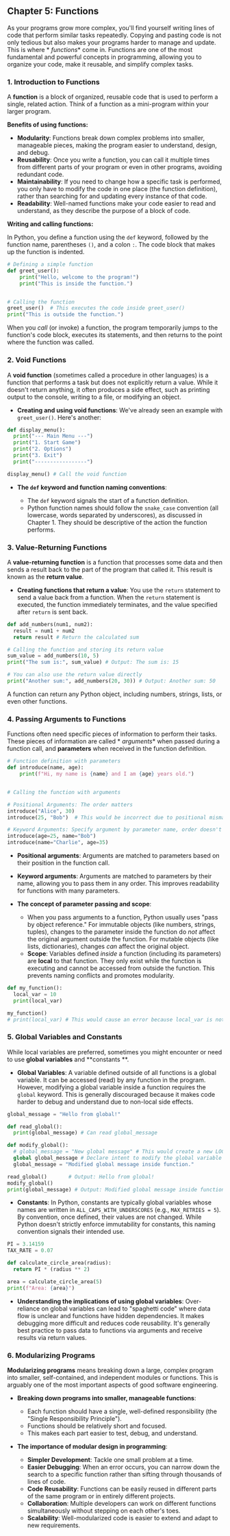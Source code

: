 ## Chapter 5: Functions

As your programs grow more complex, you'll find yourself writing lines of code that perform similar tasks repeatedly.
Copying and pasting code is not only tedious but also makes your programs harder to manage and update. This is where *
*functions** come in. Functions are one of the most fundamental and powerful concepts in programming, allowing you to
organize your code, make it reusable, and simplify complex tasks.

### 1\. Introduction to Functions

A **function** is a block of organized, reusable code that is used to perform a single, related action. Think of a
function as a mini-program within your larger program.

**Benefits of using functions:**

* **Modularity**: Functions break down complex problems into smaller, manageable pieces, making the program easier to
  understand, design, and debug.
* **Reusability**: Once you write a function, you can call it multiple times from different parts of your program or
  even in other programs, avoiding redundant code.
* **Maintainability**: If you need to change how a specific task is performed, you only have to modify the code in one
  place (the function definition), rather than searching for and updating every instance of that code.
* **Readability**: Well-named functions make your code easier to read and understand, as they describe the purpose of a
  block of code.

**Writing and calling functions:**

In Python, you define a function using the `def` keyword, followed by the function name, parentheses `()`, and a colon
`:`. The code block that makes up the function is indented.

```python
# Defining a simple function
def greet_user():
    print("Hello, welcome to the program!")
    print("This is inside the function.")


# Calling the function
greet_user()  # This executes the code inside greet_user()
print("This is outside the function.")
```

When you *call* (or invoke) a function, the program temporarily jumps to the function's code block, executes its
statements, and then returns to the point where the function was called.

### 2\. Void Functions

A **void function** (sometimes called a procedure in other languages) is a function that performs a task but does not
explicitly return a value. While it doesn't return anything, it often produces a side effect, such as printing output to
the console, writing to a file, or modifying an object.

* **Creating and using void functions**: We've already seen an example with `greet_user()`. Here's another:

```python
def display_menu():
  print("--- Main Menu ---")
  print("1. Start Game")
  print("2. Options")
  print("3. Exit")
  print("-----------------")

display_menu() # Call the void function
```

* **The `def` keyword and function naming conventions**:

    * The `def` keyword signals the start of a function definition.
    * Python function names should follow the `snake_case` convention (all lowercase, words separated by underscores),
      as discussed in Chapter 1. They should be descriptive of the action the function performs.

### 3\. Value-Returning Functions

A **value-returning function** is a function that processes some data and then sends a result back to the part of the
program that called it. This result is known as the **return value**.

* **Creating functions that return a value**: You use the `return` statement to send a value back from a function. When
  the `return` statement is executed, the function immediately terminates, and the value specified after `return` is
  sent back.

```python
def add_numbers(num1, num2):
  result = num1 + num2
  return result # Return the calculated sum

# Calling the function and storing its return value
sum_value = add_numbers(10, 5)
print("The sum is:", sum_value) # Output: The sum is: 15

# You can also use the return value directly
print("Another sum:", add_numbers(20, 30)) # Output: Another sum: 50
```

  A function can return any Python object, including numbers, strings, lists, or even other functions.

### 4\. Passing Arguments to Functions

Functions often need specific pieces of information to perform their tasks. These pieces of information are called *
*arguments** when passed during a function call, and **parameters** when received in the function definition.

```python
# Function definition with parameters
def introduce(name, age):
    print(f"Hi, my name is {name} and I am {age} years old.")


# Calling the function with arguments

# Positional Arguments: The order matters
introduce("Alice", 30)
introduce(25, "Bob")  # This would be incorrect due to positional mismatch!

# Keyword Arguments: Specify argument by parameter name, order doesn't matter
introduce(age=25, name="Bob")
introduce(name="Charlie", age=35)
```

* **Positional arguments**: Arguments are matched to parameters based on their position in the function call.

* **Keyword arguments**: Arguments are matched to parameters by their name, allowing you to pass them in any order. This
  improves readability for functions with many parameters.

* **The concept of parameter passing and scope**:

    * When you pass arguments to a function, Python usually uses "pass by object reference." For immutable objects (like
      numbers, strings, tuples), changes to the parameter inside the function do *not* affect the original argument
      outside the function. For mutable objects (like lists, dictionaries), changes *can* affect the original object.
    * **Scope**: Variables defined *inside* a function (including its parameters) are **local** to that function. They
      only exist while the function is executing and cannot be accessed from outside the function. This prevents naming
      conflicts and promotes modularity.

  <!-- end list -->

```python
def my_function():
  local_var = 10
  print(local_var)

my_function()
# print(local_var) # This would cause an error because local_var is not defined outside the function
```

### 5\. Global Variables and Constants

While local variables are preferred, sometimes you might encounter or need to use **global variables** and **constants
**.

* **Global Variables**: A variable defined outside of all functions is a global variable. It can be accessed (read) by
  any function in the program. However, modifying a global variable inside a function requires the `global` keyword.
  This is generally discouraged because it makes code harder to debug and understand due to non-local side effects.

```python
global_message = "Hello from global!"

def read_global():
  print(global_message) # Can read global_message

def modify_global():
  # global_message = "New global message" # This would create a new LOCAL variable!
  global global_message # Declare intent to modify the global variable
  global_message = "Modified global message inside function."

read_global()       # Output: Hello from global!
modify_global()
print(global_message) # Output: Modified global message inside function.
```

* **Constants**: In Python, constants are typically global variables whose names are written in
  `ALL_CAPS_WITH_UNDERSCORES` (e.g., `MAX_RETRIES = 5`). By convention, once defined, their values are not changed.
  While Python doesn't strictly enforce immutability for constants, this naming convention signals their intended use.

```python
PI = 3.14159
TAX_RATE = 0.07

def calculate_circle_area(radius):
  return PI * (radius ** 2)

area = calculate_circle_area(5)
print(f"Area: {area}")
```

* **Understanding the implications of using global variables**: Over-reliance on global variables can lead to "spaghetti
  code" where data flow is unclear and functions have hidden dependencies. It makes debugging more difficult and reduces
  code reusability. It's generally best practice to pass data to functions via arguments and receive results via return
  values.

### 6\. Modularizing Programs

**Modularizing programs** means breaking down a large, complex program into smaller, self-contained, and independent
modules or functions. This is arguably one of the most important aspects of good software engineering.

* **Breaking down programs into smaller, manageable functions**:

    * Each function should have a single, well-defined responsibility (the "Single Responsibility Principle").
    * Functions should be relatively short and focused.
    * This makes each part easier to test, debug, and understand.

* **The importance of modular design in programming**:

    * **Simpler Development**: Tackle one small problem at a time.
    * **Easier Debugging**: When an error occurs, you can narrow down the search to a specific function rather than
      sifting through thousands of lines of code.
    * **Code Reusability**: Functions can be easily reused in different parts of the same program or in entirely
      different projects.
    * **Collaboration**: Multiple developers can work on different functions simultaneously without stepping on each
      other's toes.
    * **Scalability**: Well-modularized code is easier to extend and adapt to new requirements.